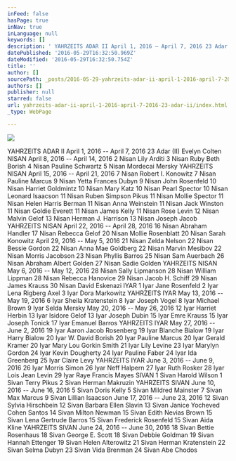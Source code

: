 ```yaml
---
inFeed: false
hasPage: true
inNav: true
inLanguage: null
keywords: []
description: ' YAHRZEITS ADAR II April 1, 2016 – April 7, 2016 23 Adar (II) Evelyn Colten NISAN April 8, 2016 – April 14, 2016 2 Nisan Lily Arditi 3 Nisan Ruby Beth Borish 4 Nisan Pauline Schwartz 5 Nisan Mordecai Mersky YAHRZEITS NISAN April 15, 2016 – April 21, 2016 7 Nisan Robert I. Konowitz 7 Nisan Pauline Marcus 9 Nisan Yetta Frances Dubyn 9 Nisan John Rosenfeld 10 Nisan Harriet Goldmintz 10 Nisan Mary Katz 10 Nisan Pearl Spector 10 Nisan Leonard Isaacson 11 Nisan Ruben Simpson Pikus 11 Nisan Mollie Spector 11 Nisan Helen Harris Berman 11 Nisan Anna Weinstein 11 Nisan Jack Winston 11 Nisan Goldie Everett 11 Nisan James Kelly 11 Nisan Rose Levin 12 Nisan Malvin Gelof 13 Nisan Herman J. Harrison 13 Nisan Joseph Jacob YAHRZEITS NISAN April 22, 2016 – April 28, 2016 16 Nisan Abraham Handler 17 Nisan Rebecca Gelof 20 Nisan Mollie Rosenblatt 20 Nisan Sarah Konowitz April 29, 2016 – May 5, 2016 21 Nisan Zelda Nelson 22 Nisan Bessie Gordon 22 Nisan Anna Mae Goldberg 22 Nisan Marvin Mesibov 22 Nisan Morris Jacobson 23 Nisan Phyllis Barros 25 Nisan Sam Auerbach 26 Nisan Abraham Albert Golden 27 Nisan Sadie Golden YAHRZEITS NISAN May 6, 2016 – May 12, 2016 28 Nisan Sally Lipmanson 28 Nisan William Lippman 28 Nisan Rebecca Hanovice 29 Nisan Jacob H. Schiff 29 Nisan James Krauss 30 Nisan David Eskenazi IYAR 1 Iyar Jane Rosenfeld 2 Iyar Lena Rigberg Axel 3 Iyar Dora Markowitz YAHRZEITS IYAR May 13, 2016 – May 19, 2016 6 Iyar Sheila Kratenstein 8 Iyar Joseph Vogel 8 Iyar Michael Brown 9 Iyar Selda Mersky May 20, 2016 – May 26, 2016 12 Iyar Harriet Herbin 13 Iyar Isidore Gelof 13 Iyar Joseph Dubin 15 Iyar Emre Krauss 15 Iyar Joseph Tonick 17 Iyar Emanuel Barros YAHRZEITS IYAR May 27, 2016 – June 2, 2016 19 Iyar Aaron Jacob Rosenberg 19 Iyar Blanche Bialow 19 Iyar Harry Bialow 20 Iyar W. David Borish 20 Iyar Pauline Marcus 20 Iyar Gerald Kramer 20 Iyar Mary Lou Gorkin Smith 21 Iyar Lily Levine 23 Iyar Marylyn Gordon 24 Iyar Kevin Dougherty 24 Iyar Pauline Faber 24 Iyar Ida Greenberg 25 Iyar Claire Levy YAHRZEITS IYAR June 3, 2016 – June 9, 2016 26 Iyar Morris Simon 26 Iyar Neff Halpern 27 Iyar Ruth Rosker 28 Iyar Lois Jean Levin 29 Iyar Raye Francis Mayes SIVAN 1 Sivan Harold Wilson 1 Sivan Terry Pikus 2 Sivan Herman Makruzin YAHRZEITS SIVAN June 10, 2016 – June 16, 2016 5 Sivan Doris Kelly 5 Sivan Mildred Mainster 7 Sivan Max Marcus 9 Sivan Lillian Isaacson June 17, 2016 – June 23, 2016 12 Sivan Sylvia Hirschbein 12 Sivan Barbara Ellen Slavin 13 Sivan Janice Yocheved Cohen Santos 14 Sivan Milton Newman 15 Sivan Edith Nevias Brown 15 Sivan Lena Gertrude Barros 15 Sivan Frederick Rosenfeld 15 Sivan Aida Kline YAHRZEITS SIVAN June 24, 2016 – June 30, 2016 18 Sivan Bettie Rosenhaus 18 Sivan George E. Scott 18 Sivan Debbie Goldman 19 Sivan Hannah Ettenger 19 Sivan Helen Alterowitz 21 Sivan Herman Kratenstein 22 Sivan Selma Dubyn 23 Sivan Vida Brenman 24 Sivan Abe Chodos '
datePublished: '2016-05-29T16:32:50.969Z'
dateModified: '2016-05-29T16:32:50.754Z'
title: ''
author: []
sourcePath: _posts/2016-05-29-yahrzeits-adar-ii-april-1-2016-april-7-2016-23-adar-ii.md
authors: []
publisher: null
starred: false
url: yahrzeits-adar-ii-april-1-2016-april-7-2016-23-adar-ii/index.html
_type: WebPage

---
```

![](https://the-grid-user-content.s3-us-west-2.amazonaws.com/da056e98-6418-4ce6-b435-253d7c8e99b8.jpg)

YAHRZEITS ADAR II April 1, 2016 -- April 7, 2016 23 Adar (II) Evelyn Colten NISAN April 8, 2016 -- April 14, 2016 2 Nisan Lily Arditi 3 Nisan Ruby Beth Borish 4 Nisan Pauline Schwartz 5 Nisan Mordecai Mersky YAHRZEITS NISAN April 15, 2016 -- April 21, 2016 7 Nisan Robert I. Konowitz 7 Nisan Pauline Marcus 9 Nisan Yetta Frances Dubyn 9 Nisan John Rosenfeld 10 Nisan Harriet Goldmintz 10 Nisan Mary Katz 10 Nisan Pearl Spector 10 Nisan Leonard Isaacson 11 Nisan Ruben Simpson Pikus 11 Nisan Mollie Spector 11 Nisan Helen Harris Berman 11 Nisan Anna Weinstein 11 Nisan Jack Winston 11 Nisan Goldie Everett 11 Nisan James Kelly 11 Nisan Rose Levin 12 Nisan Malvin Gelof 13 Nisan Herman J. Harrison 13 Nisan Joseph Jacob YAHRZEITS NISAN April 22, 2016 -- April 28, 2016 16 Nisan Abraham Handler 17 Nisan Rebecca Gelof 20 Nisan Mollie Rosenblatt 20 Nisan Sarah Konowitz April 29, 2016 -- May 5, 2016 21 Nisan Zelda Nelson 22 Nisan Bessie Gordon 22 Nisan Anna Mae Goldberg 22 Nisan Marvin Mesibov 22 Nisan Morris Jacobson 23 Nisan Phyllis Barros 25 Nisan Sam Auerbach 26 Nisan Abraham Albert Golden 27 Nisan Sadie Golden YAHRZEITS NISAN May 6, 2016 -- May 12, 2016 28 Nisan Sally Lipmanson 28 Nisan William Lippman 28 Nisan Rebecca Hanovice 29 Nisan Jacob H. Schiff 29 Nisan James Krauss 30 Nisan David Eskenazi IYAR 1 Iyar Jane Rosenfeld 2 Iyar Lena Rigberg Axel 3 Iyar Dora Markowitz YAHRZEITS IYAR May 13, 2016 -- May 19, 2016 6 Iyar Sheila Kratenstein 8 Iyar Joseph Vogel 8 Iyar Michael Brown 9 Iyar Selda Mersky May 20, 2016 -- May 26, 2016 12 Iyar Harriet Herbin 13 Iyar Isidore Gelof 13 Iyar Joseph Dubin 15 Iyar Emre Krauss 15 Iyar Joseph Tonick 17 Iyar Emanuel Barros YAHRZEITS IYAR May 27, 2016 -- June 2, 2016 19 Iyar Aaron Jacob Rosenberg 19 Iyar Blanche Bialow 19 Iyar Harry Bialow 20 Iyar W. David Borish 20 Iyar Pauline Marcus 20 Iyar Gerald Kramer 20 Iyar Mary Lou Gorkin Smith 21 Iyar Lily Levine 23 Iyar Marylyn Gordon 24 Iyar Kevin Dougherty 24 Iyar Pauline Faber 24 Iyar Ida Greenberg 25 Iyar Claire Levy YAHRZEITS IYAR June 3, 2016 -- June 9, 2016 26 Iyar Morris Simon 26 Iyar Neff Halpern 27 Iyar Ruth Rosker 28 Iyar Lois Jean Levin 29 Iyar Raye Francis Mayes SIVAN 1 Sivan Harold Wilson 1 Sivan Terry Pikus 2 Sivan Herman Makruzin YAHRZEITS SIVAN June 10, 2016 -- June 16, 2016 5 Sivan Doris Kelly 5 Sivan Mildred Mainster 7 Sivan Max Marcus 9 Sivan Lillian Isaacson June 17, 2016 -- June 23, 2016 12 Sivan Sylvia Hirschbein 12 Sivan Barbara Ellen Slavin 13 Sivan Janice Yocheved Cohen Santos 14 Sivan Milton Newman 15 Sivan Edith Nevias Brown 15 Sivan Lena Gertrude Barros 15 Sivan Frederick Rosenfeld 15 Sivan Aida Kline YAHRZEITS SIVAN June 24, 2016 -- June 30, 2016 18 Sivan Bettie Rosenhaus 18 Sivan George E. Scott 18 Sivan Debbie Goldman 19 Sivan Hannah Ettenger 19 Sivan Helen Alterowitz 21 Sivan Herman Kratenstein 22 Sivan Selma Dubyn 23 Sivan Vida Brenman 24 Sivan Abe Chodos
